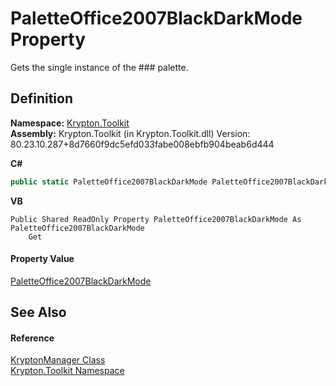 # PaletteOffice2007BlackDarkMode Property


Gets the single instance of the ### palette.



## Definition
**Namespace:** <a href="79d2eac2-21f4-54ff-7552-b20c33c30600.md">Krypton.Toolkit</a>  
**Assembly:** Krypton.Toolkit (in Krypton.Toolkit.dll) Version: 80.23.10.287+8d7660f9dc5efd033fabe008ebfb904beab6d444

**C#**
``` C#
public static PaletteOffice2007BlackDarkMode PaletteOffice2007BlackDarkMode { get; }
```
**VB**
``` VB
Public Shared ReadOnly Property PaletteOffice2007BlackDarkMode As PaletteOffice2007BlackDarkMode
	Get
```



#### Property Value
<a href="87fd35ed-b408-77a4-5240-9704668c4aa8.md">PaletteOffice2007BlackDarkMode</a>

## See Also


#### Reference
<a href="fd000c89-b24b-9dde-c880-bccf31b10060.md">KryptonManager Class</a>  
<a href="79d2eac2-21f4-54ff-7552-b20c33c30600.md">Krypton.Toolkit Namespace</a>  
